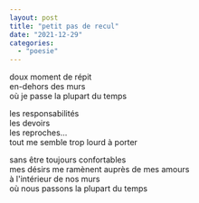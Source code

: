 ```yaml
---
layout: post
title: "petit pas de recul"
date: "2021-12-29"
categories: 
  - "poesie"
---
```


doux moment de répit  
en-dehors des murs  
où je passe la plupart du temps

les responsabilités  
les devoirs  
les reproches...  
tout me semble trop lourd à porter

sans être toujours confortables  
mes désirs me ramènent auprès de mes amours  
à l'intérieur de nos murs  
où nous passons la plupart du temps
